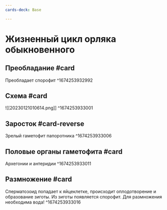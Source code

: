 ```yaml
---
cards-deck: Base

---
```


# Жизненный цикл орляка обыкновенного

## Преобладание #card
Преобладает спорофит
^1674253932992

## Схема #card
![[20230121010614.png]]
^1674253933001

## Заросток #card-reverse 
Зрелый гаметофит папоротника
^1674253933006

## Половые органы гаметофита #card 
Архегонии и антеридии
^1674253933011

## Размножение #card
Сперматозоид попадает к яйцеклетке, происходит оплодотворение и образование зиготы. Из зиготы появляется спорофит. Для размножения необходима вода!
^1674253933016



